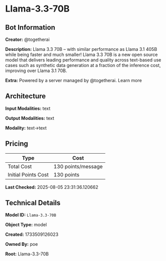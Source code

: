 # Llama-3.3-70B

## Bot Information

**Creator:** @togetherai

**Description:** Llama 3.3 70B – with similar performance as Llama 3.1 405B while being faster and much smaller! Llama 3.3 70B is a new open source model that delivers leading performance and quality across text-based use cases such as synthetic data generation at a fraction of the inference cost, improving over Llama 3.1 70B.

**Extra:** Powered by a server managed by @togetherai. Learn more


## Architecture

**Input Modalities:** text

**Output Modalities:** text

**Modality:** text->text


## Pricing

| Type | Cost |
|------|------|
| Total Cost | 130 points/message |
| Initial Points Cost | 130 points |

**Last Checked:** 2025-08-05 23:31:36.120662


## Technical Details

**Model ID:** `Llama-3.3-70B`

**Object Type:** model

**Created:** 1733509126023

**Owned By:** poe

**Root:** Llama-3.3-70B
